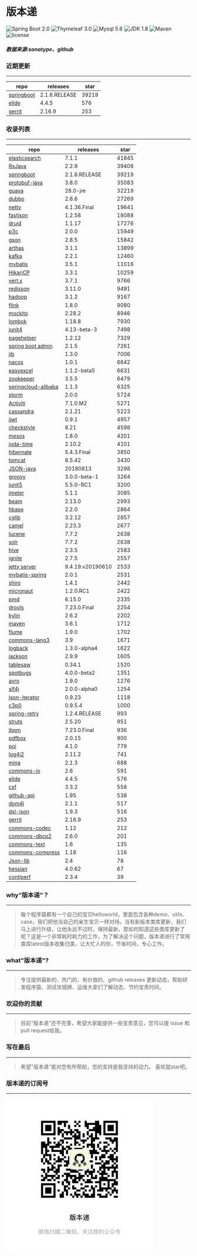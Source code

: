 # 版本递
![Spring Boot 2.0](https://img.shields.io/badge/Spring%20Boot-2.0-brightgreen.svg)
![Thymeleaf 3.0](https://img.shields.io/badge/Thymeleaf-3.0-yellow.svg)
![Mysql 5.6](https://img.shields.io/badge/Mysql-5.6-blue.svg)
![JDK 1.8](https://img.shields.io/badge/JDK-1.8-brightgreen.svg)
![Maven](https://img.shields.io/badge/Maven-3.5.0-yellowgreen.svg)
![license](https://img.shields.io/badge/license-Apache%202-blue.svg)
##### 数据来源:sonatype、github

### 近期更新
---
repo | releases | star
---|---|---
[springboot](https://github.com/spring-projects/spring-boot) | 2.1.6.RELEASE | 39219
[elide](https://github.com/yahoo/elide) | 4.4.5 | 576
[gerrit](https://github.com/GerritCodeReview/gerrit) | 2.16.9 | 253

### 收录列表
---
repo | releases | star
---|---|---
[elasticsearch](https://github.com/elastic/elasticsearch) | 7.1.1 | 41845 
[RxJava](https://github.com/ReactiveX/RxJava) | 2.2.9 | 39408 
[springboot](https://github.com/spring-projects/spring-boot) | 2.1.6.RELEASE | 39219 
[protobuf-java](https://github.com/protocolbuffers/protobuf) | 3.8.0 | 35083 
[guava](https://github.com/google/guava) | 28.0-jre | 32219 
[dubbo](https://github.com/apache/incubator-dubbo) | 2.6.6 | 27269 
[netty](https://github.com/netty/netty) | 4.1.36.Final | 19641 
[fastjson](https://github.com/alibaba/fastjson) | 1.2.58 | 18088 
[druid](https://github.com/alibaba/druid) | 1.1.17 | 17276 
[p3c](https://github.com/alibaba/p3c) | 2.0.0 | 15949 
[gson](https://github.com/google/gson) | 2.8.5 | 15842 
[arthas](https://github.com/alibaba/arthas) | 3.1.1 | 13899 
[kafka](https://github.com/apache/kafka) | 2.2.1 | 12460 
[mybatis](https://github.com/mybatis/mybatis-3) | 3.5.1 | 11016 
[HikariCP](https://github.com/brettwooldridge/HikariCP) | 3.3.1 | 10259 
[vert.x](https://github.com/eclipse-vertx/vert.x) | 3.7.1 | 9766 
[redisson](https://github.com/redisson/redisson) | 3.11.0 | 9491 
[hadoop](https://github.com/apache/hadoop) | 3.1.2 | 9167 
[flink](https://github.com/apache/flink) | 1.8.0 | 9080 
[mockito](https://github.com/mockito/mockito) | 2.28.2 | 8946 
[lombok](https://github.com/rzwitserloot/lombok) | 1.18.8 | 7930 
[junit4](https://github.com/junit-team/junit4) | 4.13-beta-3 | 7498 
[pagehelper](https://github.com/pagehelper/Mybatis-PageHelper) | 1.2.12 | 7329 
[spring boot admin](https://github.com/codecentric/spring-boot-admin) | 2.1.5 | 7261 
[jib](https://github.com/GoogleContainerTools/jib) | 1.3.0 | 7006 
[nacos](https://github.com/alibaba/nacos) | 1.0.1 | 6642 
[easyexcel](https://github.com/alibaba/easyexcel) | 1.1.2-beta5 | 6631 
[zookeeper](https://github.com/apache/zookeeper) | 3.5.5 | 6479 
[springcloud-alibaba](https://github.com/spring-cloud-incubator/spring-cloud-alibaba) | 1.1.3 | 6325 
[storm](https://github.com/apache/storm) | 2.0.0 | 5724 
[Activiti](https://github.com/Activiti/Activiti) | 7.1.0.M2 | 5271 
[cassandra](https://github.com/apache/cassandra) | 2.1.21 | 5223 
[jjwt](https://github.com/jwtk/jjwt) | 0.9.1 | 4957 
[checkstyle](https://github.com/checkstyle/checkstyle) | 8.21 | 4598 
[mesos](https://github.com/apache/mesos) | 1.8.0 | 4201 
[joda-time](https://github.com/JodaOrg/joda-time) | 2.10.2 | 4101 
[hibernate](https://github.com/hibernate/hibernate-orm) | 5.4.3.Final | 3850 
[tomcat](https://github.com/apache/tomcat) | 8.5.42 | 3430 
[JSON-java](https://github.com/stleary/JSON-java) | 20180813 | 3298 
[groovy](https://github.com/apache/groovy) | 3.0.0-beta-1 | 3264 
[junit5](https://github.com/junit-team/junit5) | 5.5.0-RC1 | 3200 
[jmeter](https://github.com/apache/jmeter) | 5.1.1 | 3085 
[beam](https://github.com/apache/beam) | 2.13.0 | 2993 
[hbase](https://github.com/apache/hbase) | 2.2.0 | 2864 
[cglib](https://github.com/cglib/cglib) | 3.2.12 | 2857 
[camel](https://github.com/apache/camel) | 2.23.3 | 2677 
[lucene](https://github.com/apache/lucene-solr) | 7.7.2 | 2638 
[solr](https://github.com/apache/lucene-solr) | 7.7.2 | 2638 
[hive](https://github.com/apache/hive) | 2.3.5 | 2583 
[ignite](https://github.com/apache/ignite) | 2.7.5 | 2557 
[jetty server](https://github.com/eclipse/jetty.project) | 9.4.19.v20190610 | 2533 
[mybatis-spring](https://github.com/mybatis/spring-boot-starter) | 2.0.1 | 2531 
[shiro](https://github.com/apache/shiro) | 1.4.1 | 2442 
[micronaut](https://github.com/micronaut-projects/micronaut-core) | 1.2.0.RC1 | 2422 
[pmd](https://github.com/pmd/pmd) | 6.15.0 | 2335 
[drools](https://github.com/kiegroup/drools) | 7.23.0.Final | 2254 
[kylin](https://github.com/apache/kylin) | 2.6.2 | 2202 
[maven](https://github.com/apache/maven) | 3.6.1 | 1712 
[flume](https://github.com/apache/flume) | 1.9.0 | 1702 
[commons-lang3](https://github.com/apache/commons-lang) | 3.9 | 1671 
[logback](https://github.com/qos-ch/logback) | 1.3.0-alpha4 | 1622 
[jackson](https://github.com/FasterXML/jackson-core) | 2.9.9 | 1605 
[tablesaw](https://github.com/jtablesaw/tablesaw) | 0.34.1 | 1520 
[spotbugs](https://github.com/spotbugs/spotbugs) | 4.0.0-beta2 | 1351 
[avro](https://github.com/apache/avro) | 1.9.0 | 1276 
[slf4j](https://github.com/qos-ch/slf4j) | 2.0.0-alpha0 | 1254 
[json-iterator](https://github.com/json-iterator/java) | 0.9.23 | 1118 
[c3p0](https://github.com/swaldman/c3p0) | 0.9.5.4 | 1000 
[spring-retry](https://github.com/spring-projects/spring-retry) | 1.2.4.RELEASE | 993 
[struts](https://github.com/apache/struts) | 2.5.20 | 951 
[jbpm](https://github.com/kiegroup/jbpm) | 7.23.0.Final | 936 
[pdfbox](https://github.com/apache/pdfbox) | 2.0.15 | 900 
[poi](https://github.com/apache/poi) | 4.1.0 | 779 
[log4j2](https://github.com/apache/logging-log4j2) | 2.11.2 | 741 
[mina](https://github.com/apache/mina) | 2.1.3 | 688 
[commons-io](https://github.com/apache/commons-io) | 2.6 | 591 
[elide](https://github.com/yahoo/elide) | 4.4.5 | 576 
[cxf](https://github.com/apache/cxf) | 3.3.2 | 558 
[github-api](https://github.com/kohsuke/github-api) | 1.95 | 538 
[dom4j](https://github.com/dom4j/dom4j) | 2.1.1 | 517 
[dsl-json](https://github.com/ngs-doo/dsl-json) | 1.9.3 | 516 
[gerrit](https://github.com/GerritCodeReview/gerrit) | 2.16.9 | 253 
[commons-codec](https://github.com/apache/commons-codec) | 1.12 | 212 
[commons-dbcp2](https://github.com/apache/commons-dbcp) | 2.6.0 | 201 
[commons-text](https://github.com/apache/commons-text) | 1.6 | 135 
[commons-compress](https://github.com/apache/commons-compress) | 1.18 | 116 
[Json-lib](https://github.com/aalmiray/Json-lib) | 2.4 | 78 
[hessian](https://github.com/ebourg/hessian) | 4.0.62 | 67 
[contiperf](https://github.com/lucaspouzac/contiperf) | 2.3.4 | 39 

### why“版本递”？
--- 
>每个程序猿都有一个自己的宝贝helloworld，里面包含各种demo、utils、case，我们把他当自己的亲生宝贝一样对待。当有新版本类库更新，我们马上进行升级，让他永远不过时，保持最新。那如何知道这些类库更新了呢？这是一个非常耗时耗力的工作，为了解决这个问题，版本递进行了常用类库latest版本收集归类，让大忙人的你，节省时间，专心工作。


### what"版本递"?
---
> 专注提供最新的、热门的、有价值的、github releases 更新动态，帮助研发程序猿、测试攻城狮、运维大拿们了解动态、节约宝贵时间。

### 欢迎你的贡献
---
> 目前“版本递”还不完善，希望大家能提供一些宝贵意见，您可以提 issue 和 pull request给我。


### 写在最后
---
> 希望"版本递"能对您有所帮助，您的支持是我坚持的动力。
> 喜欢就star吧。

### 版本递的订阅号
---
<img src="https://github.com/jartisan2001/latest/blob/master/Image.jpg" width="400" hegiht="400" align=left />